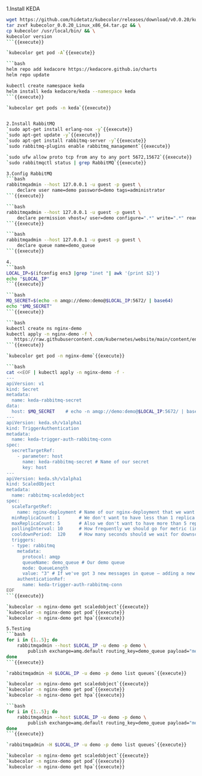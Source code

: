 1.Install KEDA   
```bash
wget https://github.com/hidetatz/kubecolor/releases/download/v0.0.20/kubecolor_0.0.20_Linux_x86_64.tar.gz && \
tar zvxf kubecolor_0.0.20_Linux_x86_64.tar.gz && \
cp kubecolor /usr/local/bin/ && \
kubecolor version
```{{execute}}

`kubecolor get pod -A`{{execute}}

```bash
helm repo add kedacore https://kedacore.github.io/charts
helm repo update

kubectl create namespace keda
helm install keda kedacore/keda --namespace keda
```{{execute}}

`kubecolor get pods -n keda`{{execute}}


2.Install RabbitMQ   
`sudo apt-get install erlang-nox -y`{{execute}}
`sudo apt-get update -y`{{execute}}
`sudo apt-get install rabbitmq-server -y`{{execute}}
`sudo rabbitmq-plugins enable rabbitmq_management`{{execute}}

`sudo ufw allow proto tcp from any to any port 5672,15672`{{execute}}
`sudo rabbitmqctl status | grep RabbitMQ`{{execute}}

3.Config RabbitMQ
```bash
rabbitmqadmin --host 127.0.0.1 -u guest -p guest \
    declare user name=demo password=demo tags=administrator
```{{execute}}

```bash
rabbitmqadmin --host 127.0.0.1 -u guest -p guest \
    declare permission vhost=/ user=demo configure=".*" write=".*" read=".*"
```{{execute}}

```bash
rabbitmqadmin --host 127.0.0.1 -u guest -p guest \
    declare queue name=demo_queue
```{{execute}}  

4.
```bash
LOCAL_IP=$(ifconfig ens3 |grep "inet "| awk '{print $2}')
echo "$LOCAL_IP"
```{{execute}}

```bash
MQ_SECRET=$(echo -n amqp://demo:demo@$LOCAL_IP:5672/ | base64)
echo "$MQ_SECRET"
```{{execute}}

```bash
kubectl create ns nginx-demo
kubectl apply -n nginx-demo -f \
   https://raw.githubusercontent.com/kubernetes/website/main/content/en/examples/controllers/nginx-deployment.yaml
```{{execute}}

`kubecolor get pod -n nginx-demo`{{execute}}

```bash
cat <<EOF | kubectl apply -n nginx-demo -f -
---
apiVersion: v1
kind: Secret
metadata:
  name: keda-rabbitmq-secret
data:
  host: $MQ_SECRET    # echo -n amqp://demo:demo@$LOCAL_IP:5672/ | base64
---
apiVersion: keda.sh/v1alpha1
kind: TriggerAuthentication
metadata:
  name: keda-trigger-auth-rabbitmq-conn
spec:
  secretTargetRef:
    - parameter: host
      name: keda-rabbitmq-secret # Name of our secret
      key: host
---
apiVersion: keda.sh/v1alpha1
kind: ScaledObject
metadata:
  name: rabbitmq-scaledobject
spec:
  scaleTargetRef:
    name: nginx-deployment # Name of our nginx-deployment that we want tot scale
  minReplicaCount: 1       # We don't want to have less than 1 replica
  maxReplicaCount: 5       # Also we don't want to have more than 5 replicas
  pollingInterval: 10      # How frequently we should go for metric (in seconds)
  cooldownPeriod:  120     # How many seconds should we wait for downscale
  triggers:
  - type: rabbitmq
    metadata:
      protocol: amqp
      queueName: demo_queue # Our demo queue
      mode: QueueLength
      value: "3" # If we've got 3 new messages in queue — adding a new pod
    authenticationRef:
      name: keda-trigger-auth-rabbitmq-conn
EOF
```{{execute}}

`kubecolor -n nginx-demo get scaledobject`{{execute}}   
`kubecolor -n nginx-demo get pod`{{execute}}   
`kubecolor -n nginx-demo get hpa`{{execute}}   

5.Testing  
```bash
for i in {1..5}; do
    rabbitmqadmin --host $LOCAL_IP -u demo -p demo \
        publish exchange=amq.default routing_key=demo_queue payload="message ${i}"
done
```{{execute}}

`rabbitmqadmin -H $LOCAL_IP -u demo -p demo list queues`{{execute}}

`kubecolor -n nginx-demo get scaledobject`{{execute}}   
`kubecolor -n nginx-demo get pod`{{execute}}   
`kubecolor -n nginx-demo get hpa`{{execute}}  

```bash
for i in {1..5}; do
    rabbitmqadmin --host $LOCAL_IP -u demo -p demo \
        publish exchange=amq.default routing_key=demo_queue payload="message ${i}"
done
```{{execute}}

`rabbitmqadmin -H $LOCAL_IP -u demo -p demo list queues`{{execute}}

`kubecolor -n nginx-demo get scaledobject`{{execute}}   
`kubecolor -n nginx-demo get pod`{{execute}}   
`kubecolor -n nginx-demo get hpa`{{execute}}



